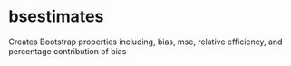 # bsestimates
Creates Bootstrap properties including, bias, mse, relative efficiency, and percentage contribution of bias 

